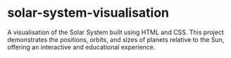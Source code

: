 # solar-system-visualisation
A visualisation of the Solar System built using HTML and CSS. This project demonstrates the positions, orbits, and sizes of planets relative to the Sun, offering an interactive and educational experience.
